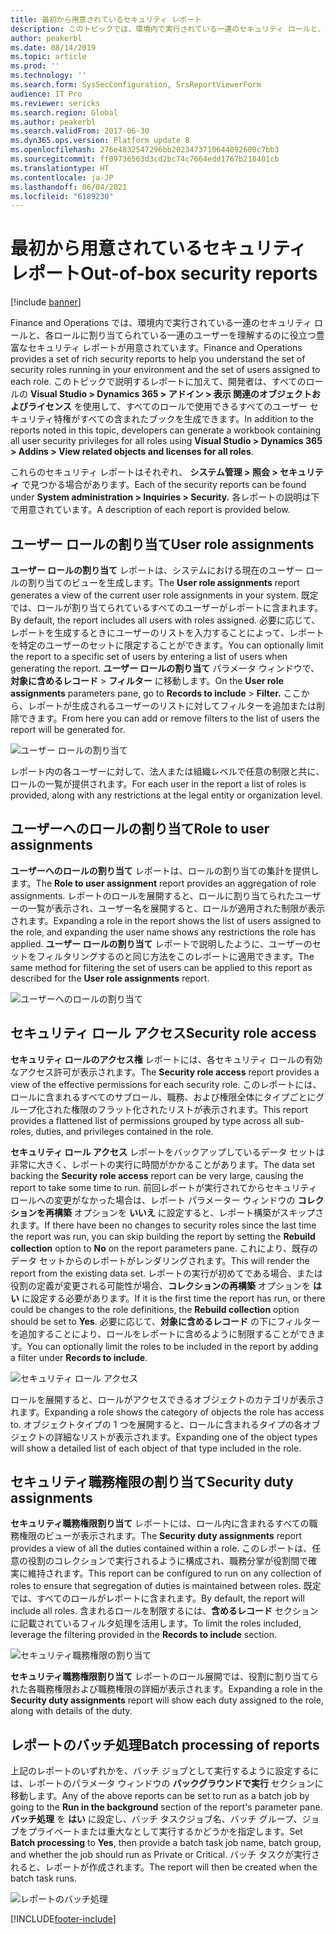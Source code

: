 ```yaml
---
title: 最初から用意されているセキュリティ レポート
description: このトピックでは、環境内で実行されている一連のセキュリティ ロールと、各ロールに割り当てられているユーザーを理解するのに役立つセキュリティ レポートについて説明します。
author: peakerbl
ms.date: 08/14/2019
ms.topic: article
ms.prod: ''
ms.technology: ''
ms.search.form: SysSecConfiguration, SrsReportViewerForm
audience: IT Pro
ms.reviewer: sericks
ms.search.region: Global
ms.author: peakerbl
ms.search.validFrom: 2017-06-30
ms.dyn365.ops.version: Platform update 8
ms.openlocfilehash: 276e4832547296bb2023473710644092600c7bb3
ms.sourcegitcommit: ff09736563d3cd2bc74c7664edd1767b218401cb
ms.translationtype: HT
ms.contentlocale: ja-JP
ms.lasthandoff: 06/04/2021
ms.locfileid: "6189230"
---
```

# <a name="out-of-box-security-reports"></a><span data-ttu-id="33b1a-103">最初から用意されているセキュリティ レポート</span><span class="sxs-lookup"><span data-stu-id="33b1a-103">Out-of-box security reports</span></span>

[!include [banner](../includes/banner.md)]

<span data-ttu-id="33b1a-104">Finance and Operations では、環境内で実行されている一連のセキュリティ ロールと、各ロールに割り当てられている一連のユーザーを理解するのに役立つ豊富なセキュリティ レポートが用意されています。</span><span class="sxs-lookup"><span data-stu-id="33b1a-104">Finance and Operations provides a set of rich security reports to help you understand the set of security roles running in your environment and the set of users assigned to each role.</span></span> <span data-ttu-id="33b1a-105">このトピックで説明するレポートに加えて、開発者は、すべてのロールの **Visual Studio  > Dynamics 365 > アドイン > 表示 関連のオブジェクトおよびライセンス** を使用して、すべてのロールで使用できるすべてのユーザー セキュリティ特権がすべての含まれたブックを生成できます。</span><span class="sxs-lookup"><span data-stu-id="33b1a-105">In addition to the reports noted in this topic, developers can generate a workbook containing all user security privileges for all roles using **Visual Studio > Dynamics 365 > Addins > View related objects and licenses for all roles**.</span></span>

<span data-ttu-id="33b1a-106">これらのセキュリティ レポートはそれぞれ、 **システム管理 \> 照会 \> セキュリティ** で見つかる場合があります。</span><span class="sxs-lookup"><span data-stu-id="33b1a-106">Each of the security reports can be found under **System administration \> Inquiries \> Security.**</span></span> <span data-ttu-id="33b1a-107">各レポートの説明は下で用意されています。</span><span class="sxs-lookup"><span data-stu-id="33b1a-107">A description of each report is provided below.</span></span>

## <a name="user-role-assignments"></a><span data-ttu-id="33b1a-108">ユーザー ロールの割り当て</span><span class="sxs-lookup"><span data-stu-id="33b1a-108">User role assignments</span></span>

<span data-ttu-id="33b1a-109">**ユーザー ロールの割り当て** レポートは、システムにおける現在のユーザー ロールの割り当てのビューを生成します。</span><span class="sxs-lookup"><span data-stu-id="33b1a-109">The **User role assignments** report generates a view of the current user role assignments in your system.</span></span> <span data-ttu-id="33b1a-110">既定では、ロールが割り当てられているすべてのユーザーがレポートに含まれます。</span><span class="sxs-lookup"><span data-stu-id="33b1a-110">By default, the report includes all users with roles assigned.</span></span> <span data-ttu-id="33b1a-111">必要に応じて、レポートを生成するときにユーザーのリストを入力することによって、レポートを特定のユーザーのセットに限定することができます。</span><span class="sxs-lookup"><span data-stu-id="33b1a-111">You can optionally limit the report to a specific set of users by entering a list of users when generating the report.</span></span> <span data-ttu-id="33b1a-112">**ユーザー ロールの割り当て** パラメータ ウィンドウで、**対象に含めるレコード** > **フィルター** に移動します。</span><span class="sxs-lookup"><span data-stu-id="33b1a-112">On the **User role assignments** parameters pane, go to **Records to include** > **Filter.**</span></span> <span data-ttu-id="33b1a-113">ここから、レポートが生成されるユーザーのリストに対してフィルターを追加または削除できます。</span><span class="sxs-lookup"><span data-stu-id="33b1a-113">From here you can add or remove filters to the list of users the report will be generated for.</span></span>

![ユーザー ロールの割り当て](media/User-role-assignments.PNG)

<span data-ttu-id="33b1a-115">レポート内の各ユーザーに対して、法人または組織レベルで任意の制限と共に、ロールの一覧が提供されます。</span><span class="sxs-lookup"><span data-stu-id="33b1a-115">For each user in the report a list of roles is provided, along with any restrictions at the legal entity or organization level.</span></span>

## <a name="role-to-user-assignments"></a><span data-ttu-id="33b1a-116">ユーザーへのロールの割り当て</span><span class="sxs-lookup"><span data-stu-id="33b1a-116">Role to user assignments</span></span> 

<span data-ttu-id="33b1a-117">**ユーザーへのロールの割り当て** レポートは、ロールの割り当ての集計を提供します。</span><span class="sxs-lookup"><span data-stu-id="33b1a-117">The **Role to user assignment** report provides an aggregation of role assignments.</span></span> <span data-ttu-id="33b1a-118">レポートのロールを展開すると、ロールに割り当てられたユーザーの一覧が表示され、ユーザー名を展開すると、ロールが適用された制限が表示されます。</span><span class="sxs-lookup"><span data-stu-id="33b1a-118">Expanding a role in the report shows the list of users assigned to the role, and expanding the user name shows any restrictions the role has applied.</span></span> <span data-ttu-id="33b1a-119">**ユーザー ロールの割り当て** レポートで説明したように、ユーザーのセットをフィルタリングするのと同じ方法をこのレポートに適用できます。</span><span class="sxs-lookup"><span data-stu-id="33b1a-119">The same method for filtering the set of users can be applied to this report as described for the **User role assignments** report.</span></span>

![ユーザーへのロールの割り当て](media/role-to-user-assignments.png)

## <a name="security-role-access"></a><span data-ttu-id="33b1a-121">セキュリティ ロール アクセス</span><span class="sxs-lookup"><span data-stu-id="33b1a-121">Security role access</span></span>

<span data-ttu-id="33b1a-122">**セキュリティ ロールのアクセス権** レポートには、各セキュリティ ロールの有効なアクセス許可が表示されます。</span><span class="sxs-lookup"><span data-stu-id="33b1a-122">The **Security role access** report provides a view of the effective permissions for each security role.</span></span> <span data-ttu-id="33b1a-123">このレポートには、ロールに含まれるすべてのサブロール、職務、および権限全体にタイプごとにグループ化された権限のフラット化されたリストが表示されます。</span><span class="sxs-lookup"><span data-stu-id="33b1a-123">This report provides a flattened list of permissions grouped by type across all sub-roles, duties, and privileges contained in the role.</span></span>

<span data-ttu-id="33b1a-124">**セキュリティ ロール アクセス** レポートをバックアップしているデータ セットは非常に大きく、レポートの実行に時間がかかることがあります。</span><span class="sxs-lookup"><span data-stu-id="33b1a-124">The data set backing the **Security role access** report can be very large, causing the report to take some time to run.</span></span> <span data-ttu-id="33b1a-125">前回レポートが実行されてからセキュリティ ロールへの変更がなかった場合は、レポート パラメーター ウィンドウの **コレクションを再構築** オプションを **いいえ** に設定すると、レポート構築がスキップされます。</span><span class="sxs-lookup"><span data-stu-id="33b1a-125">If there have been no changes to security roles since the last time the report was run, you can skip building the report by setting the **Rebuild collection** option to **No** on the report parameters pane.</span></span> <span data-ttu-id="33b1a-126">これにより、既存のデータ セットからのレポートがレンダリングされます。</span><span class="sxs-lookup"><span data-stu-id="33b1a-126">This will render the report from the existing data set.</span></span> <span data-ttu-id="33b1a-127">レポートの実行が初めてである場合、または役割の定義が変更される可能性が場合、**コレクションの再構築** オプションを **はい** に設定する必要があります。</span><span class="sxs-lookup"><span data-stu-id="33b1a-127">If it is the first time the report has run, or there could be changes to the role definitions, the **Rebuild collection** option should be set to **Yes**.</span></span> <span data-ttu-id="33b1a-128">必要に応じて、**対象に含めるレコード** の下にフィルターを追加することにより、ロールをレポートに含めるように制限することができます。</span><span class="sxs-lookup"><span data-stu-id="33b1a-128">You can optionally limit the roles to be included in the report by adding a filter under **Records to include**.</span></span>

![セキュリティ ロール アクセス](media/security-role-access.png)

<span data-ttu-id="33b1a-130">ロールを展開すると、ロールがアクセスできるオブジェクトのカテゴリが表示されます。</span><span class="sxs-lookup"><span data-stu-id="33b1a-130">Expanding a role shows the category of objects the role has access to.</span></span> <span data-ttu-id="33b1a-131">オブジェクトタイプの 1 つを展開すると、ロールに含まれるタイプの各オブジェクトの詳細なリストが表示されます。</span><span class="sxs-lookup"><span data-stu-id="33b1a-131">Expanding one of the object types will show a detailed list of each object of that type included in the role.</span></span>

## <a name="security-duty-assignments"></a><span data-ttu-id="33b1a-132">セキュリティ職務権限の割り当て</span><span class="sxs-lookup"><span data-stu-id="33b1a-132">Security duty assignments</span></span>

<span data-ttu-id="33b1a-133">**セキュリティ職務権限割り当て** レポートには、ロール内に含まれるすべての職務権限のビューが表示されます。</span><span class="sxs-lookup"><span data-stu-id="33b1a-133">The **Security duty assignments** report provides a view of all the duties contained within a role.</span></span> <span data-ttu-id="33b1a-134">このレポートは、任意の役割のコレクションで実行されるように構成され、職務分掌が役割間で確実に維持されます。</span><span class="sxs-lookup"><span data-stu-id="33b1a-134">This report can be configured to run on any collection of roles to ensure that segregation of duties is maintained between roles.</span></span> <span data-ttu-id="33b1a-135">既定では、すべてのロールがレポートに含まれます。</span><span class="sxs-lookup"><span data-stu-id="33b1a-135">By default, the report will include all roles.</span></span> <span data-ttu-id="33b1a-136">含まれるロールを制限するには、**含めるレコード** セクションに記載されているフィルタ処理を活用します。</span><span class="sxs-lookup"><span data-stu-id="33b1a-136">To limit the roles included, leverage the filtering provided in the **Records to include** section.</span></span>

![セキュリティ職務権限の割り当て](media/security-duty-assignments.png)

<span data-ttu-id="33b1a-138">**セキュリティ職務権限割り当て** レポートのロール展開では、役割に割り当てられた各職務権限および職務権限の詳細が表示されます。</span><span class="sxs-lookup"><span data-stu-id="33b1a-138">Expanding a role in the **Security duty assignments** report will show each duty assigned to the role, along with details of the duty.</span></span>

## <a name="batch-processing-of-reports"></a><span data-ttu-id="33b1a-139">レポートのバッチ処理</span><span class="sxs-lookup"><span data-stu-id="33b1a-139">Batch processing of reports</span></span>
<span data-ttu-id="33b1a-140">上記のレポートのいずれかを、バッチ ジョブとして実行するように設定するには、レポートのパラメータ ウィンドウの **バックグラウンドで実行** セクションに移動します。</span><span class="sxs-lookup"><span data-stu-id="33b1a-140">Any of the above reports can be set to run as a batch job by going to the **Run in the background** section of the report's parameter pane.</span></span> <span data-ttu-id="33b1a-141">**バッチ処理** を **はい** に設定し、バッチ タスクジョブ名、バッチ グループ、ジョブをプライベートまたは重大なとして実行するかどうかを指定します。</span><span class="sxs-lookup"><span data-stu-id="33b1a-141">Set **Batch processing** to **Yes**, then provide a batch task job name, batch group, and whether the job should run as Private or Critical.</span></span> <span data-ttu-id="33b1a-142">バッチ タスクが実行されると、レポートが作成されます。</span><span class="sxs-lookup"><span data-stu-id="33b1a-142">The report will then be created when the batch task runs.</span></span>

![レポートのバッチ処理](media/a6142c903497381171bf6c6b27495895.png)



[!INCLUDE[footer-include](../../../includes/footer-banner.md)]
